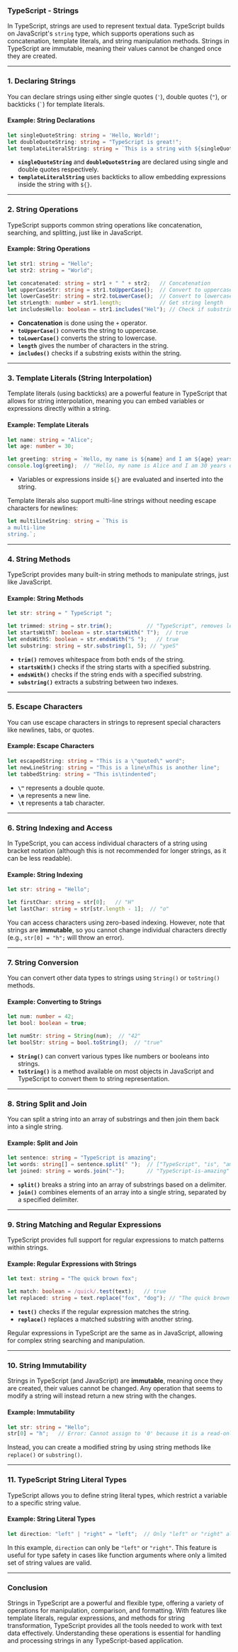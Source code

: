 ### TypeScript - Strings

In TypeScript, strings are used to represent textual data. TypeScript builds on JavaScript's `string` type, which supports operations such as concatenation, template literals, and string manipulation methods. Strings in TypeScript are immutable, meaning their values cannot be changed once they are created.

---

### 1. **Declaring Strings**

You can declare strings using either single quotes (`'`), double quotes (`"`), or backticks (`` ` ``) for template literals.

#### Example: String Declarations

```typescript
let singleQuoteString: string = 'Hello, World!';
let doubleQuoteString: string = "TypeScript is great!";
let templateLiteralString: string = `This is a string with ${singleQuoteString}`;
```

- **`singleQuoteString`** and **`doubleQuoteString`** are declared using single and double quotes respectively.
- **`templateLiteralString`** uses backticks to allow embedding expressions inside the string with `${}`.

---

### 2. **String Operations**

TypeScript supports common string operations like concatenation, searching, and splitting, just like in JavaScript.

#### Example: String Operations

```typescript
let str1: string = "Hello";
let str2: string = "World";

let concatenated: string = str1 + " " + str2;   // Concatenation
let upperCaseStr: string = str1.toUpperCase();  // Convert to uppercase
let lowerCaseStr: string = str2.toLowerCase();  // Convert to lowercase
let strLength: number = str1.length;            // Get string length
let includesHello: boolean = str1.includes("Hel"); // Check if substring exists
```

- **Concatenation** is done using the `+` operator.
- **`toUpperCase()`** converts the string to uppercase.
- **`toLowerCase()`** converts the string to lowercase.
- **`length`** gives the number of characters in the string.
- **`includes()`** checks if a substring exists within the string.

---

### 3. **Template Literals (String Interpolation)**

Template literals (using backticks) are a powerful feature in TypeScript that allows for string interpolation, meaning you can embed variables or expressions directly within a string.

#### Example: Template Literals

```typescript
let name: string = "Alice";
let age: number = 30;

let greeting: string = `Hello, my name is ${name} and I am ${age} years old.`;
console.log(greeting);  // "Hello, my name is Alice and I am 30 years old."
```

- Variables or expressions inside `${}` are evaluated and inserted into the string.

Template literals also support multi-line strings without needing escape characters for newlines:

```typescript
let multilineString: string = `This is
a multi-line
string.`;
```

---

### 4. **String Methods**

TypeScript provides many built-in string methods to manipulate strings, just like JavaScript.

#### Example: String Methods

```typescript
let str: string = " TypeScript ";

let trimmed: string = str.trim();           // "TypeScript", removes leading and trailing whitespace
let startsWithT: boolean = str.startsWith(" T");  // true
let endsWithS: boolean = str.endsWith("S ");   // true
let substring: string = str.substring(1, 5); // "ypeS"
```

- **`trim()`** removes whitespace from both ends of the string.
- **`startsWith()`** checks if the string starts with a specified substring.
- **`endsWith()`** checks if the string ends with a specified substring.
- **`substring()`** extracts a substring between two indexes.

---

### 5. **Escape Characters**

You can use escape characters in strings to represent special characters like newlines, tabs, or quotes.

#### Example: Escape Characters

```typescript
let escapedString: string = "This is a \"quoted\" word";
let newLineString: string = "This is a line\nThis is another line";
let tabbedString: string = "This is\tindented";
```

- **`\"`** represents a double quote.
- **`\n`** represents a new line.
- **`\t`** represents a tab character.

---

### 6. **String Indexing and Access**

In TypeScript, you can access individual characters of a string using bracket notation (although this is not recommended for longer strings, as it can be less readable).

#### Example: String Indexing

```typescript
let str: string = "Hello";

let firstChar: string = str[0];   // "H"
let lastChar: string = str[str.length - 1];  // "o"
```

You can access characters using zero-based indexing. However, note that strings are **immutable**, so you cannot change individual characters directly (e.g., `str[0] = "h";` will throw an error).

---

### 7. **String Conversion**

You can convert other data types to strings using `String()` or `toString()` methods.

#### Example: Converting to Strings

```typescript
let num: number = 42;
let bool: boolean = true;

let numStr: string = String(num);  // "42"
let boolStr: string = bool.toString();  // "true"
```

- **`String()`** can convert various types like numbers or booleans into strings.
- **`toString()`** is a method available on most objects in JavaScript and TypeScript to convert them to string representation.

---

### 8. **String Split and Join**

You can split a string into an array of substrings and then join them back into a single string.

#### Example: Split and Join

```typescript
let sentence: string = "TypeScript is amazing";
let words: string[] = sentence.split(" ");  // ["TypeScript", "is", "amazing"]
let joined: string = words.join("-");       // "TypeScript-is-amazing"
```

- **`split()`** breaks a string into an array of substrings based on a delimiter.
- **`join()`** combines elements of an array into a single string, separated by a specified delimiter.

---

### 9. **String Matching and Regular Expressions**

TypeScript provides full support for regular expressions to match patterns within strings.

#### Example: Regular Expressions with Strings

```typescript
let text: string = "The quick brown fox";

let match: boolean = /quick/.test(text);   // true
let replaced: string = text.replace("fox", "dog"); // "The quick brown dog"
```

- **`test()`** checks if the regular expression matches the string.
- **`replace()`** replaces a matched substring with another string.

Regular expressions in TypeScript are the same as in JavaScript, allowing for complex string searching and manipulation.

---

### 10. **String Immutability**

Strings in TypeScript (and JavaScript) are **immutable**, meaning once they are created, their values cannot be changed. Any operation that seems to modify a string will instead return a new string with the changes.

#### Example: Immutability

```typescript
let str: string = "Hello";
str[0] = "h";   // Error: Cannot assign to '0' because it is a read-only property.
```

Instead, you can create a modified string by using string methods like `replace()` or `substring()`.

---

### 11. **TypeScript String Literal Types**

TypeScript allows you to define string literal types, which restrict a variable to a specific string value.

#### Example: String Literal Types

```typescript
let direction: "left" | "right" = "left";  // Only "left" or "right" allowed
```

In this example, `direction` can only be `"left"` or `"right"`. This feature is useful for type safety in cases like function arguments where only a limited set of string values are valid.

---

### Conclusion

Strings in TypeScript are a powerful and flexible type, offering a variety of operations for manipulation, comparison, and formatting. With features like template literals, regular expressions, and methods for string transformation, TypeScript provides all the tools needed to work with text data effectively. Understanding these operations is essential for handling and processing strings in any TypeScript-based application.
